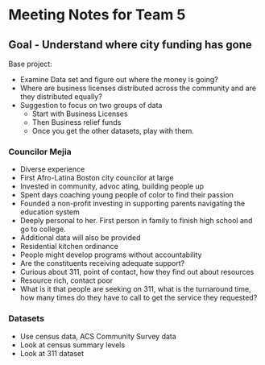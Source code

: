 # Meeting Notes for Team 5

## Goal - Understand where city funding has gone

Base project:

- Examine Data set and figure out where the money is going?
- Where are business licenses distributed across the community and are they distributed equally?
- Suggestion to focus on two groups of data
  - Start with Business Licenses
  - Then Business relief funds
  - Once you get the other datasets, play with them.

### Councilor Mejia

- Diverse experience
- First Afro-Latina Boston city councilor at large
- Invested in community, advoc ating, building people up
- Spent days coaching young people of color to find their passion
- Founded a non-profit investing in supporting parents navigating the education system
- Deeply personal to her. First person in family to finish high school and go to college.
- Additional data will also be provided
- Residential kitchen ordinance
- People might develop programs without accountability
- Are the constituents receiving adequate support?
- Curious about 311, point of contact, how they find out about resources
- Resource rich, contact poor
- What is it that people are seeking on 311, what is the turnaround time, how many times do they have to call to get the service they requested?

### Datasets

- Use census data, ACS Community Survey data
- Look at census summary levels
- Look at 311 dataset
